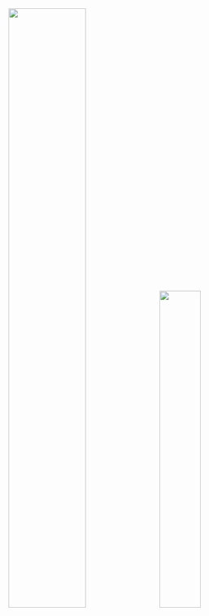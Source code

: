 <div class='container'>
<img style="height: auto; width: 55%;" class="img" src="https://github-readme-stats.vercel.app/api?username=edamame-maru&theme=default&show_icons=true&hide_border=true&count_private=true" />
&nbsp;
&nbsp;
<img style="height: auto; width: 40%;" class="img" src="https://github-readme-stats.vercel.app/api/top-langs/?username=edamame-maru&theme=default&show_icons=true&hide_border=true&layout=compact" /></div>
</div>


